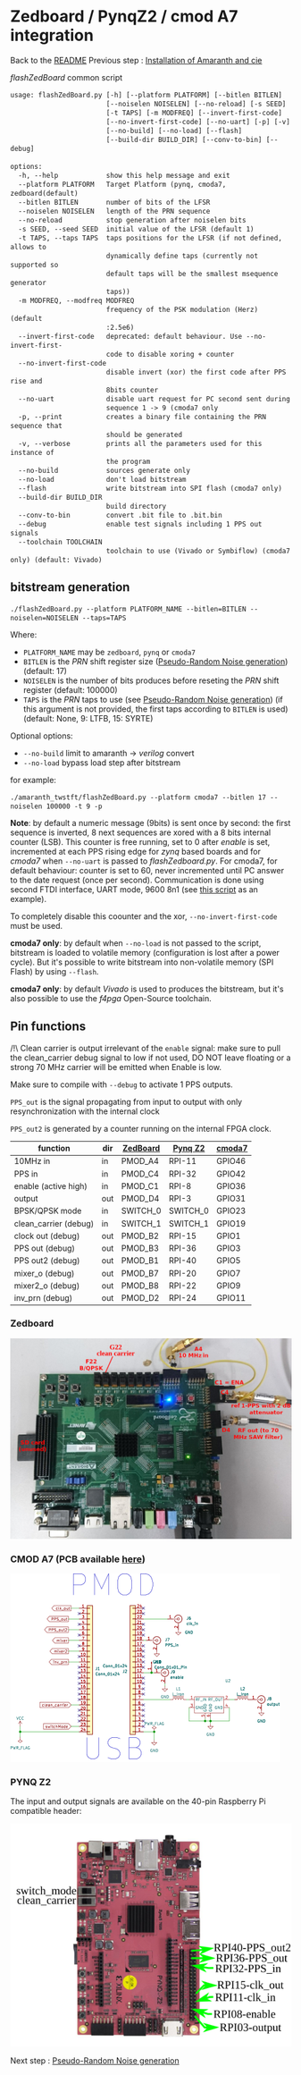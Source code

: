 # Zedboard / PynqZ2 / cmod A7 integration
Back to the [README](../README.md)
Previous step : [Installation of Amaranth and cie](00_Installation.md)

*flashZedBoard* common script

```
usage: flashZedBoard.py [-h] [--platform PLATFORM] [--bitlen BITLEN]
                        [--noiselen NOISELEN] [--no-reload] [-s SEED]
                        [-t TAPS] [-m MODFREQ] [--invert-first-code]
                        [--no-invert-first-code] [--no-uart] [-p] [-v]
                        [--no-build] [--no-load] [--flash]
                        [--build-dir BUILD_DIR] [--conv-to-bin] [--debug]

options:
  -h, --help            show this help message and exit
  --platform PLATFORM   Target Platform (pynq, cmoda7, zedboard(default)
  --bitlen BITLEN       number of bits of the LFSR
  --noiselen NOISELEN   length of the PRN sequence
  --no-reload           stop generation after noiselen bits
  -s SEED, --seed SEED  initial value of the LFSR (default 1)
  -t TAPS, --taps TAPS  taps positions for the LFSR (if not defined, allows to
                        dynamically define taps (currently not supported so
                        default taps will be the smallest msequence generator
                        taps))
  -m MODFREQ, --modfreq MODFREQ
                        frequency of the PSK modulation (Herz) (default
                        :2.5e6)
  --invert-first-code   deprecated: default behaviour. Use --no-invert-first-
                        code to disable xoring + counter
  --no-invert-first-code
                        disable invert (xor) the first code after PPS rise and
                        8bits counter
  --no-uart             disable uart request for PC second sent during
                        sequence 1 -> 9 (cmoda7 only
  -p, --print           creates a binary file containing the PRN sequence that
                        should be generated
  -v, --verbose         prints all the parameters used for this instance of
                        the program
  --no-build            sources generate only
  --no-load             don't load bitstream
  --flash               write bitstream into SPI flash (cmoda7 only)
  --build-dir BUILD_DIR
                        build directory
  --conv-to-bin         convert .bit file to .bit.bin
  --debug               enable test signals including 1 PPS out signals
  --toolchain TOOLCHAIN
                        toolchain to use (Vivado or Symbiflow) (cmoda7 only) (default: Vivado)

```

## bitstream generation

```
./flashZedBoard.py --platform PLATFORM_NAME --bitlen=BITLEN --noiselen=NOISELEN --taps=TAPS
```

Where:
- `PLATFORM_NAME` may be `zedboard`, `pynq` or `cmoda7`
- `BITLEN` is the *PRN* shift register size ([Pseudo-Random Noise generation](02_PRN.md)) (default: 17)
- `NOISELEN` is the number of bits produces before reseting the *PRN* shift register (default: 100000)
- `TAPS` is the *PRN* taps to use (see [Pseudo-Random Noise generation](02_PRN.md))
  (if this argument is not provided,
  the first taps according to `BITLEN` is used) (default: None, 9: LTFB, 15:
  SYRTE)

Optional options:
- `--no-build` limit to amaranth -> *verilog* convert
- `--no-load` bypass load step after bitstream 

for example:
```
./amaranth_twstft/flashZedBoard.py --platform cmoda7 --bitlen 17 --noiselen 100000 -t 9 -p
```

**Note**: by default a numeric message (9bits) is sent once by second: the first
sequence is inverted, 8 next sequences are xored with a 8 bits internal counter
(LSB). This counter is free running, set to 0 after *enable* is set, incremented at each
PPS rising edge for *zynq* based boards and for *cmoda7* when `--no-uart` is passed to
*flashZedboard.py*. For cmoda7, for default behaviour: counter is set to 60,
never incremented until PC answer to the date request (once per second).
Communication is done using second FTDI interface, UART mode, 9600 8n1 (see
[this script](../amaranth_twstft/host_req_date.py) as an example).

To completely disable this coounter and the xor, `--no-invert-first-code` must
be used.

**cmoda7 only**: by default when `--no-load` is not passed to the script,
bitstream is loaded to volatile memory (configuration is lost after a power
cycle). But it's possible to write bitstream into non-volatile memory (SPI
Flash) by using `--flash`.

**cmoda7 only**: by default *Vivado* is used to produces the bitstream, but it's
also possible to use the *f4pga* Open-Source toolchain.

## Pin functions

/!\ Clean carrier is output irrelevant of the ``enable`` signal: make sure to pull the clean_carrier debug signal to low if not used, DO NOT leave floating or a strong 70 MHz carrier will be emitted when Enable is low.

Make sure to compile with ``--debug`` to activate 1 PPS outputs.

``PPS_out`` is the signal propagating from input to output with only
resynchronization with the internal clock

``PPS_out2`` is generated by a counter running on the internal FPGA clock.

| function              | dir | <a href="https://digilent.com/reference/programmable-logic/zedboard/start">ZedBoard</a> | <a href="https://global.discourse-cdn.com/business5/uploads/pynq1/original/2X/5/5b969c46185b0799d848915df3762fce368bf55d.png">Pynq Z2</a>  | <a href="https://digilent.com/reference/programmable-logic/cmod-a7/reference-manual">cmoda7</a> |
|-----------------------|-----|----------|----------|--------|
| 10MHz in              | in  | PMOD_A4  | RPI-11   | GPIO46 |
| PPS in                | in  | PMOD_C4  | RPI-32   | GPIO42 |
| enable (active high)  | in  | PMOD_C1  | RPI-8    | GPIO36 |
| output                | out | PMOD_D4  | RPI-3    | GPIO31 |
| BPSK/QPSK mode        | in  | SWITCH_0 | SWITCH_0 | GPIO23 |
| clean_carrier (debug) | in  | SWITCH_1 | SWITCH_1 | GPIO19 |
| clock out (debug)     | out | PMOD_B2  | RPI-15   | GPIO1  |
| PPS out (debug)       | out | PMOD_B3  | RPI-36   | GPIO3  |
| PPS out2 (debug)      | out | PMOD_B1  | RPI-40   | GPIO5  |
| mixer_o (debug)       | out | PMOD_B7  | RPI-20   | GPIO7  |
| mixer2_o (debug)      | out | PMOD_B8  | RPI-22   | GPIO9  |
| inv_prn (debug)       | out | PMOD_D2  | RPI-24   | GPIO11 |

### Zedboard

<img src="../figures/pinout_zedboard.png">

### CMOD A7 (PCB available <a href="https://github.com/oscimp/amaranth_twstft/tree/main/pcb/cmodA7_twtft">here</a>)

<img src="../figures/cmodA7_twtft.png">

### PYNQ Z2
The input and output signals are available on the 40-pin Raspberry Pi compatible header:

<img src="pynqz2_gpio_conn.png">

Next step : [Pseudo-Random Noise generation](02_PRN.md)

